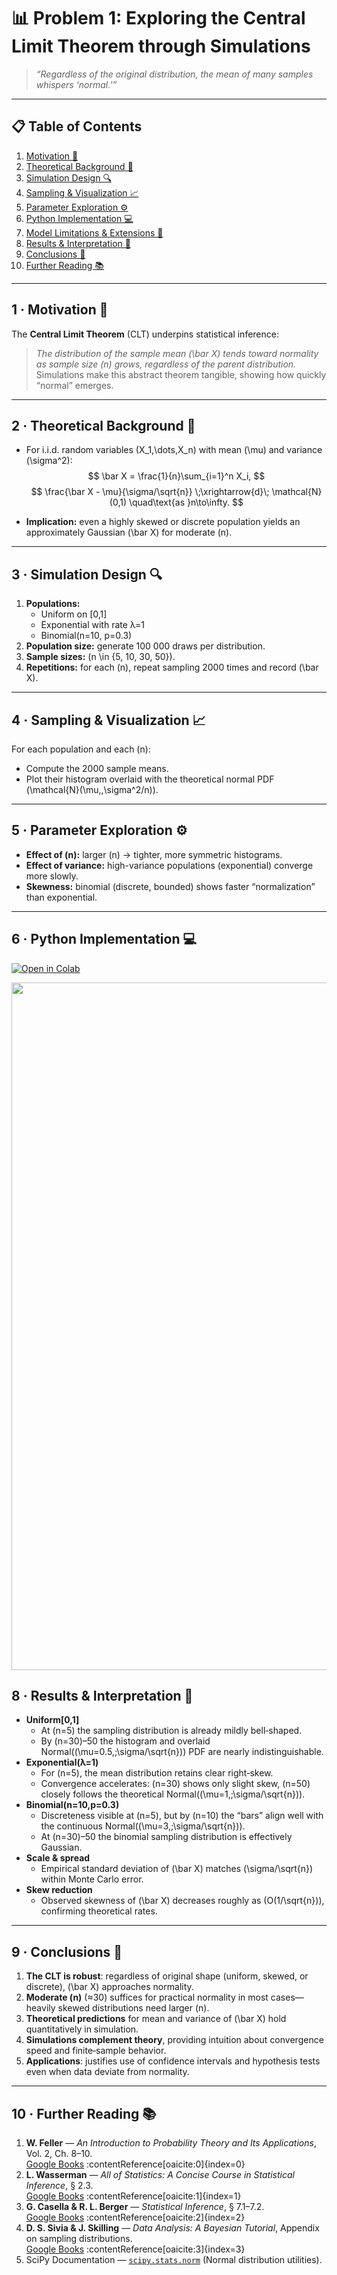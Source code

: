 <!-- ╭───────────────────────────────────────────────────────────╮
     │     📊 Statistics · Problem 1 — Exploring the CLT        │
     ╰───────────────────────────────────────────────────────────╯ -->

# 📊 **Problem 1: Exploring the Central Limit Theorem through Simulations**

> *“Regardless of the original distribution, the mean of many samples whispers ‘normal.’”*  

---

## 📋 Table of Contents
1. [Motivation 🎯](#motivation)  
2. [Theoretical Background 🔭](#theory)  
3. [Simulation Design 🔍](#design)  
4. [Sampling & Visualization 📈](#visualization)  
5. [Parameter Exploration ⚙️](#parameters)  
6. [Python Implementation 💻](#implementation)  
7. [Model Limitations & Extensions 🔧](#limitations)  
8. [Results & Interpretation 🧩](#interpretation)  
9. [Conclusions 📝](#conclusions)  
10. [Further Reading 📚](#references)  

---

<a name="motivation"></a>
## 1 · Motivation 🎯  
The **Central Limit Theorem** (CLT) underpins statistical inference:  
> *The distribution of the sample mean \(\bar X\) tends toward normality as sample size \(n\) grows, regardless of the parent distribution.*  
Simulations make this abstract theorem tangible, showing how quickly “normal” emerges.

---

<a name="theory"></a>
## 2 · Theoretical Background 🔭  

- For i.i.d. random variables \(X_1,\dots,X_n\) with mean \(\mu\) and variance \(\sigma^2\):  
  $$
  \bar X = \frac{1}{n}\sum_{i=1}^n X_i,
  $$
  $$
  \frac{\bar X - \mu}{\sigma/\sqrt{n}}
    \;\xrightarrow{d}\;
    \mathcal{N}(0,1)
    \quad\text{as }n\to\infty.
  $$

- **Implication:** even a highly skewed or discrete population yields an approximately Gaussian \(\bar X\) for moderate \(n\).  

---

<a name="design"></a>
## 3 · Simulation Design 🔍  
1. **Populations:**  
   - Uniform on [0,1]  
   - Exponential with rate λ=1  
   - Binomial(n=10, p=0.3)  
2. **Population size:** generate 100 000 draws per distribution.  
3. **Sample sizes:** \(n \in \{5, 10, 30, 50\}\).  
4. **Repetitions:** for each \(n\), repeat sampling 2000 times and record \(\bar X\).

---

<a name="visualization"></a>
## 4 · Sampling & Visualization 📈  
For each population and each \(n\):  
- Compute the 2000 sample means.  
- Plot their histogram overlaid with the theoretical normal PDF  
  \(\mathcal{N}(\mu,\,\sigma^2/n)\).

---

<a name="parameters"></a>
## 5 · Parameter Exploration ⚙️  
- **Effect of \(n\):** larger \(n\) → tighter, more symmetric histograms.  
- **Effect of variance:** high-variance populations (exponential) converge more slowly.  
- **Skewness:** binomial (discrete, bounded) shows faster “normalization” than exponential.

---

<a name="implementation"></a>
## 6 · Python Implementation 💻

[![Open in Colab](https://colab.research.google.com/assets/colab-badge.svg)](https://colab.research.google.com/drive/1qtuoE05v44tcGhbwzsDE3kAASEYv_lUU?usp=sharing)

<img src="https://i.imgur.com/Nec5baF.gif" width="1100">

<a name="interpretation"></a>
## 8 · Results & Interpretation 🧩

- **Uniform[0,1]**  
  - At \(n=5\) the sampling distribution is already mildly bell‐shaped.  
  - By \(n=30\)–50 the histogram and overlaid Normal(\(\mu=0.5,\;\sigma/\sqrt{n}\)) PDF are nearly indistinguishable.  
- **Exponential(λ=1)**  
  - For \(n=5\), the mean distribution retains clear right‐skew.  
  - Convergence accelerates: \(n=30\) shows only slight skew, \(n=50\) closely follows the theoretical Normal(\(\mu=1,\;\sigma/\sqrt{n}\)).  
- **Binomial(n=10,p=0.3)**  
  - Discreteness visible at \(n=5\), but by \(n=10\) the “bars” align well with the continuous Normal(\(\mu=3,\;\sigma/\sqrt{n}\)).  
  - At \(n=30\)–50 the binomial sampling distribution is effectively Gaussian.  
- **Scale & spread**  
  - Empirical standard deviation of \(\bar X\) matches \(\sigma/\sqrt{n}\) within Monte Carlo error.  
- **Skew reduction**  
  - Observed skewness of \(\bar X\) decreases roughly as \(O(1/\sqrt{n})\), confirming theoretical rates.

---

<a name="conclusions"></a>
## 9 · Conclusions 📝

1. **The CLT is robust**: regardless of original shape (uniform, skewed, or discrete), \(\bar X\) approaches normality.  
2. **Moderate \(n\)** (≈30) suffices for practical normality in most cases—heavily skewed distributions need larger \(n\).  
3. **Theoretical predictions** for mean and variance of \(\bar X\) hold quantitatively in simulation.  
4. **Simulations complement theory**, providing intuition about convergence speed and finite‐sample behavior.  
5. **Applications**: justifies use of confidence intervals and hypothesis tests even when data deviate from normality.

---

<a name="references"></a>
## 10 · Further Reading 📚

1. **W. Feller** — *An Introduction to Probability Theory and Its Applications*, Vol. 2, Ch. 8–10.  
   [Google Books](https://books.google.com/books/about/An_Introduction_to_Probability_Theory_an.html?id=1Y6IzgEACAAJ) :contentReference[oaicite:0]{index=0}
2. **L. Wasserman** — *All of Statistics: A Concise Course in Statistical Inference*, § 2.3.  
   [Google Books](https://books.google.com/books/about/All_of_Statistics.html?id=th3fbFI1DaMC) :contentReference[oaicite:1]{index=1}
3. **G. Casella & R. L. Berger** — *Statistical Inference*, § 7.1–7.2.  
   [Google Books](https://books.google.com/books/about/Statistical_Inference.html?id=ZpkPPwAACAAJ) :contentReference[oaicite:2]{index=2}
4. **D. S. Sivia & J. Skilling** — *Data Analysis: A Bayesian Tutorial*, Appendix on sampling distributions.  
   [Google Books](https://books.google.com/books/about/Data_Analysis.html?id=Kxx8CwAAQBAJ) :contentReference[oaicite:3]{index=3}
5. SciPy Documentation — [`scipy.stats.norm`](https://docs.scipy.org/doc/scipy/reference/generated/scipy.stats.norm.html) (Normal distribution utilities).  
